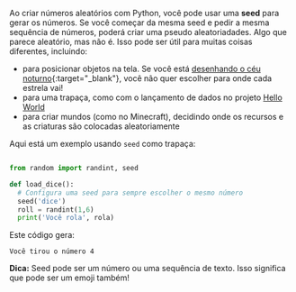 Ao criar números aleatórios com Python, você pode usar uma **seed** para gerar os números. Se você começar da mesma seed e pedir a mesma sequência de números, poderá criar uma pseudo aleatoriadades. Algo que parece aleatório, mas não é. Isso pode ser útil para muitas coisas diferentes, incluindo:

- para posicionar objetos na tela. Se você está [desenhando o céu noturno](https://trinket.io/python/c67c589510?outputOnly=true&runOption=run){:target="_blank"}, você não quer escolher para onde cada estrela vai!
- para uma trapaça, como com o lançamento de dados no projeto [Hello World](https://projects.raspberrypi.org/en/projects/hello-world)
- para criar mundos (como no Minecraft), decidindo onde os recursos e as criaturas são colocadas aleatoriamente


Aqui está um exemplo usando `seed` como trapaça:

```python

from random import randint, seed

def load_dice():
  # Configura uma seed para sempre escolher o mesmo número
  seed('dice')
  roll = randint(1,6)
  print('Você rola', rola)

```
Este código gera:

```
Você tirou o número 4
```

**Dica:** Seed pode ser um número ou uma sequência de texto. Isso significa que pode ser um emoji também!